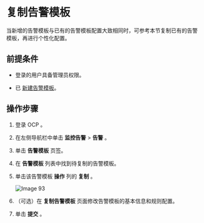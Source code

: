 # 复制告警模板

当新增的告警模板与已有的告警模板配置大致相同时，可参考本节复制已有的告警模板，再进行个性化配置。

## 前提条件

* 登录的用户具备管理员权限。

* 已 [新建告警模板](../400.manage-alert-templates/100.create-an-alert-template.md)。

## 操作步骤

1. 登录 OCP 。

2. 在左侧导航栏中单击 **监控告警** \> **告警** 。

3. 单击 **告警模板** 页签。

4. 在 **告警模板** 列表中找到待复制的告警模板。

5. 单击该告警模板 **操作** 列的 **复制** 。

   ![Image 93](https://obbusiness-private.oss-cn-shanghai.aliyuncs.com/doc/img/ocp/401/%E5%A4%8D%E5%88%B6%E5%91%8A%E8%AD%A6%E6%A8%A1%E6%9D%BF1.png)

6. （可选）在 **复制告警模板** 页面修改告警模板的基本信息和规则配置。

7. 单击 **提交** 。
